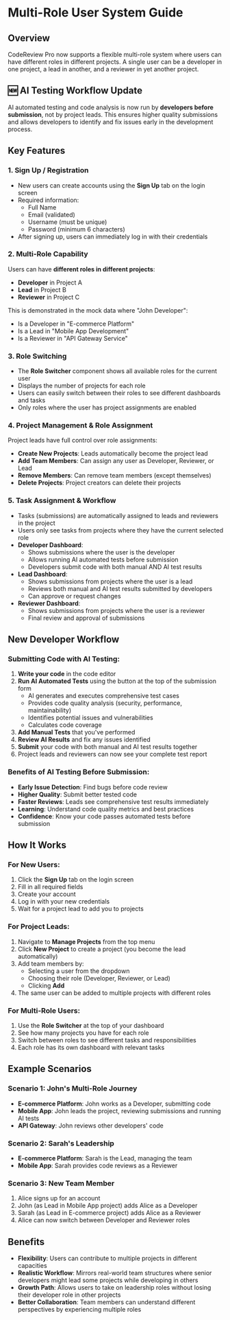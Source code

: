 # Multi-Role User System Guide

## Overview
CodeReview Pro now supports a flexible multi-role system where users can have different roles in different projects. A single user can be a developer in one project, a lead in another, and a reviewer in yet another project.

## 🆕 AI Testing Workflow Update
AI automated testing and code analysis is now run by **developers before submission**, not by project leads. This ensures higher quality submissions and allows developers to identify and fix issues early in the development process.

## Key Features

### 1. Sign Up / Registration
- New users can create accounts using the **Sign Up** tab on the login screen
- Required information:
  - Full Name
  - Email (validated)
  - Username (must be unique)
  - Password (minimum 6 characters)
- After signing up, users can immediately log in with their credentials

### 2. Multi-Role Capability
Users can have **different roles in different projects**:
- **Developer** in Project A
- **Lead** in Project B  
- **Reviewer** in Project C

This is demonstrated in the mock data where "John Developer":
- Is a Developer in "E-commerce Platform"
- Is a Lead in "Mobile App Development"
- Is a Reviewer in "API Gateway Service"

### 3. Role Switching
- The **Role Switcher** component shows all available roles for the current user
- Displays the number of projects for each role
- Users can easily switch between their roles to see different dashboards and tasks
- Only roles where the user has project assignments are enabled

### 4. Project Management & Role Assignment
Project leads have full control over role assignments:
- **Create New Projects**: Leads automatically become the project lead
- **Add Team Members**: Can assign any user as Developer, Reviewer, or Lead
- **Remove Members**: Can remove team members (except themselves)
- **Delete Projects**: Project creators can delete their projects

### 5. Task Assignment & Workflow
- Tasks (submissions) are automatically assigned to leads and reviewers in the project
- Users only see tasks from projects where they have the current selected role
- **Developer Dashboard**: 
  - Shows submissions where the user is the developer
  - Allows running AI automated tests before submission
  - Developers submit code with both manual AND AI test results
- **Lead Dashboard**: 
  - Shows submissions from projects where the user is a lead
  - Reviews both manual and AI test results submitted by developers
  - Can approve or request changes
- **Reviewer Dashboard**: 
  - Shows submissions from projects where the user is a reviewer
  - Final review and approval of submissions

## New Developer Workflow

### Submitting Code with AI Testing:
1. **Write your code** in the code editor
2. **Run AI Automated Tests** using the button at the top of the submission form
   - AI generates and executes comprehensive test cases
   - Provides code quality analysis (security, performance, maintainability)
   - Identifies potential issues and vulnerabilities
   - Calculates code coverage
3. **Add Manual Tests** that you've performed
4. **Review AI Results** and fix any issues identified
5. **Submit** your code with both manual and AI test results together
6. Project leads and reviewers can now see your complete test report

### Benefits of AI Testing Before Submission:
- **Early Issue Detection**: Find bugs before code review
- **Higher Quality**: Submit better tested code
- **Faster Reviews**: Leads see comprehensive test results immediately
- **Learning**: Understand code quality metrics and best practices
- **Confidence**: Know your code passes automated tests before submission

## How It Works

### For New Users:
1. Click the **Sign Up** tab on the login screen
2. Fill in all required fields
3. Create your account
4. Log in with your new credentials
5. Wait for a project lead to add you to projects

### For Project Leads:
1. Navigate to **Manage Projects** from the top menu
2. Click **New Project** to create a project (you become the lead automatically)
3. Add team members by:
   - Selecting a user from the dropdown
   - Choosing their role (Developer, Reviewer, or Lead)
   - Clicking **Add**
4. The same user can be added to multiple projects with different roles

### For Multi-Role Users:
1. Use the **Role Switcher** at the top of your dashboard
2. See how many projects you have for each role
3. Switch between roles to see different tasks and responsibilities
4. Each role has its own dashboard with relevant tasks

## Example Scenarios

### Scenario 1: John's Multi-Role Journey
- **E-commerce Platform**: John works as a Developer, submitting code
- **Mobile App**: John leads the project, reviewing submissions and running AI tests
- **API Gateway**: John reviews other developers' code

### Scenario 2: Sarah's Leadership
- **E-commerce Platform**: Sarah is the Lead, managing the team
- **Mobile App**: Sarah provides code reviews as a Reviewer

### Scenario 3: New Team Member
1. Alice signs up for an account
2. John (as Lead in Mobile App project) adds Alice as a Developer
3. Sarah (as Lead in E-commerce project) adds Alice as a Reviewer
4. Alice can now switch between Developer and Reviewer roles

## Benefits

- **Flexibility**: Users can contribute to multiple projects in different capacities
- **Realistic Workflow**: Mirrors real-world team structures where senior developers might lead some projects while developing in others
- **Growth Path**: Allows users to take on leadership roles without losing their developer role in other projects
- **Better Collaboration**: Team members can understand different perspectives by experiencing multiple roles
